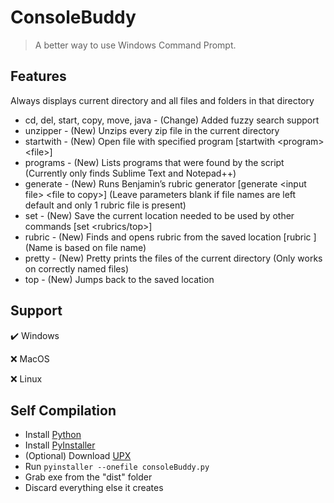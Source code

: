 # ConsoleBuddy

> A better way to use Windows Command Prompt.

## Features
Always displays current directory and all files and folders in that directory

- cd, del, start, copy, move, java - (Change) Added fuzzy search support
- unzipper - (New) Unzips every zip file in the current directory
- startwith - (New) Open file with specified program \[startwith \<program\> \<file\>\]
- programs - (New) Lists programs that were found by the script (Currently only finds Sublime Text and Notepad++)
- generate - (New) Runs Benjamin’s rubric generator \[generate \<input file\> \<file to copy\>\] (Leave parameters blank if file names are left default and only 1 rubric file is present)
- set - (New) Save the current location needed to be used by other commands [set <rubrics/top>]
- rubric - (New) Finds and opens rubric from the saved location [rubric <name>] (Name is based on file name)
- pretty - (New) Pretty prints the files of the current directory (Only works on correctly named files)
- top - (New) Jumps back to the saved location


## Support
✔️ Windows

❌ MacOS

❌ Linux


## Self Compilation
- Install [Python](https://www.python.org/)
- Install [PyInstaller](https://pyinstaller.org/en/stable/)
- (Optional) Download [UPX](https://upx.github.io/)
- Run `pyinstaller --onefile consoleBuddy.py`
- Grab exe from the "dist" folder
- Discard everything else it creates
